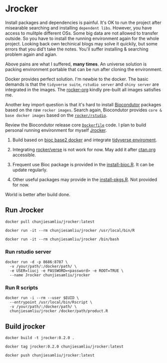 # Jrocker

Install packages and dependencies is painful. It's OK to run the project after misearable searching and installing `dependent libs`. However, you have access to mulitple different OSs. Some big data are not allowed to transfer outside. So you have to install the running environment again for the whole project. Looking back own techinical blogs may solve it quickily, but some errors that you did't take the notes. You'll suffer installing & searching problem again and agian.

Above pains are what I suffered, **many times**. An universe solution is packing environment portable that can be run after cloning the environment.

Docker provides perfect solution. I'm newbie to the docker. The basic demands is that the `tidyverse suite`, `rstudio server` and `shiny server` are integrated in the images. The [rocker-org](https://github.com/rocker-org/rocker) kindly pre-built all images satisfies me.

Another key import question is that it's hard to install [Biocondutor](http://bioconductor.org/) packages based on the raw `rocker images`. Search again, Biocondutor provides `core & base docker images` based on the [`rocker/rstudio`](https://hub.docker.com/r/rocker/rstudio/).

Review the Biocondutor release core [`Dockerfile`](https://github.com/Bioconductor/bioc_docker/blob/master/out/release_core/Dockerfile) code. I plan to build personal running environment for myself [Jrocker](https://hub.docker.com/r/chunjiesamliu/jrocker/).

1. Build based on [bioc base2 docker](https://hub.docker.com/r/bioconductor/release_core2/) and integrate [tidyverse enviroment](https://github.com/rocker-org/rocker-versioned/blob/master/tidyverse/devel/Dockerfile).

2. Integrating [rocker/verse](https://github.com/rocker-org/rocker-versioned/blob/master/verse/devel/Dockerfile) is not work for now. May add it after [ctan.org](http://ctan.org) accessible.

3. Frequent use Bioc package is provided in the [install-bioc.R](./install-bioc.R). It can be update regularly.

4. Other useful packages may provide in the [install-pkgs.R](./install-pkgs.R). Not provided for now.

World is better after build done.

## Run Jrocker

```shell
docker pull chunjiesamliu/jrocker:latest

docker run -it --rm chunjiesamliu/jrocker /usr/local/bin/R

docker run -it --rm chunjiesamliu/jrocker /bin/bash
```

### Run rstudio server

```shell
docker run -d -p 8686:8787 \ 
  -v /your/path/:/docker/path/ \ 
  -e USER=liucj -e PASSWORD=<password> -e ROOT=TRUE \
  --name Jrocker chunjiesamliu/jrocker
```

### Run R scripts

```shell
docker run -i --rm --user $EUID \ 
  --entrypoint /usr/local/bin/Rscript \ 
  -v /your/path/:/docker/path/ \ 
  chunjiesamliu/jrocker /docker/path/product.R
```

## Build jrocker

```shell
docker build -t jrocker:0.2.0 .

docker tag jrocker:0.2.0 chunjiesamliu/jrocker:latest

docker push chunjiesamliu/jrocker:latest
```